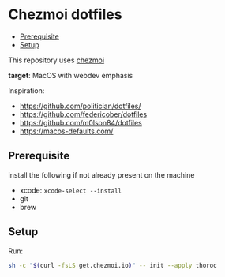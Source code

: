 # Chezmoi dotfiles

<!-- START doctoc generated TOC please keep comment here to allow auto update -->
<!-- DON'T EDIT THIS SECTION, INSTEAD RE-RUN doctoc TO UPDATE -->

- [Prerequisite](#prerequisite)
- [Setup](#setup)

<!-- END doctoc generated TOC please keep comment here to allow auto update -->

This repository uses [chezmoi](https://www.chezmoi.io/)

**target**: MacOS with webdev emphasis

Inspiration:

- <https://github.com/politician/dotfiles/>
- <https://github.com/federicober/dotfiles>
- <https://github.com/m0lson84/dotfiles>
- <https://macos-defaults.com/>

## Prerequisite

install the following if not already present on the machine

- xcode: `xcode-select --install`
- git
- brew

## Setup

Run:

```sh
sh -c "$(curl -fsLS get.chezmoi.io)" -- init --apply thoroc
```
